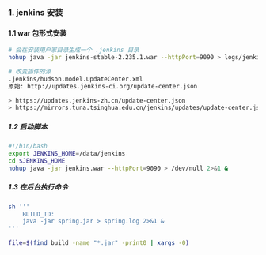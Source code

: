 ### 1. jenkins 安装

#### 1.1 war 包形式安装

```bash
# 会在安装用户家目录生成一个 .jenkins 目录
nohup java -jar jenkins-stable-2.235.1.war --httpPort=9090 > logs/jenkins.log 2>&1 &

# 改变插件的源
.jenkins/hudson.model.UpdateCenter.xml
原始: http://updates.jenkins-ci.org/update-center.json

> https://updates.jenkins-zh.cn/update-center.json
> https://mirrors.tuna.tsinghua.edu.cn/jenkins/updates/update-center.json
```



##### 1.2 启动脚本

```bash
#!/bin/bash
export JENKINS_HOME=/data/jenkins
cd $JENKINS_HOME
nohup java -jar jenkins.war --httpPort=9090 > /dev/null 2>&1 &

```

##### 1.3 在后台执行命令

```bash
sh '''
	BUILD_ID:
	java -jar spring.jar > spring.log 2>&1 &
'''

file=$(find build -name "*.jar" -print0 | xargs -0)
```

